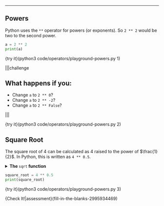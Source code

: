 ----------

## Powers

Python uses the `**` operator for powers (or exponents). So `2 ** 2` would be two to the second power.

```python
a = 2 ** 2
print(a)
```

{try it}(python3 code/operators/playground-powers.py 1)

|||challenge
## What happens if you:
* Change `a` to `2 ** 0`?
* Change `a` to `2 ** -2`?
* Change `a` to `2 ** False`?

|||

{try it}(python3 code/operators/playground-powers.py 2)

## Square Root

The square root of 4 can be calculated as 4 raised to the power of $\frac{1}{2}$. In Python, this is written as `4 ** 0.5`.

<details><summary><b>The </b><code>sqrt</code><b> function</b></summary>Python does have a <code>sqrt</code> function, but it requires you to import the `math` library. Libraries will be covered in a later lesson.<p><code><p><br>import math<br><br>square_root = math.sqrt(4)<br>print(square_root)</code></details></p>

```python
square_root = 4 ** 0.5
print(square_root)
```

{try it}(python3 code/operators/playground-powers.py 3)

{Check It!|assessment}(fill-in-the-blanks-2995934469)


